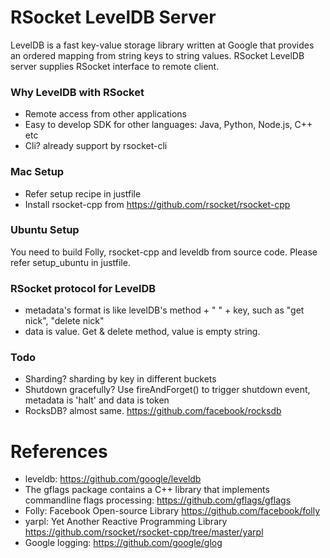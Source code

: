 RSocket LevelDB Server
================
LevelDB is a fast key-value storage library written at Google that provides an ordered mapping from string keys to string values.
RSocket LevelDB server supplies RSocket interface to remote client. 

### Why LevelDB with RSocket

* Remote access from other applications
* Easy to develop SDK for other languages: Java, Python, Node.js, C++ etc
* Cli? already support by rsocket-cli

### Mac Setup

* Refer setup recipe in justfile
* Install rsocket-cpp from https://github.com/rsocket/rsocket-cpp

### Ubuntu Setup

You need to build Folly, rsocket-cpp and leveldb from source code.  Please refer setup_ubuntu in justfile.

### RSocket protocol for LevelDB

* metadata's format is like levelDB's method + " " + key, such as "get nick", "delete nick"
* data is value.  Get & delete method, value is empty string.

### Todo

* Sharding? sharding by key in different buckets
* Shutdown gracefully? Use fireAndForget() to trigger shutdown event, metadata is 'halt' and data is token 
* RocksDB? almost same. https://github.com/facebook/rocksdb 

# References

* leveldb: https://github.com/google/leveldb
* The gflags package contains a C++ library that implements commandline flags processing: https://github.com/gflags/gflags
* Folly: Facebook Open-source Library https://github.com/facebook/folly
* yarpl: Yet Another Reactive Programming Library https://github.com/rsocket/rsocket-cpp/tree/master/yarpl
* Google logging: https://github.com/google/glog